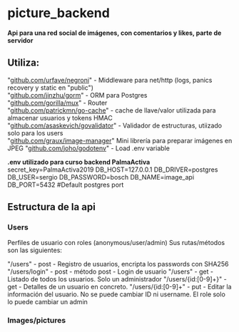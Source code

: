 # picture_backend
__Api para una red social de imágenes, con comentarios y likes, parte de servidor__

## Utiliza:
  "[github.com/urfave/negroni](https://github.com/urfave/negroni)" - Middleware para net/http (logs, panics recovery y static en "public")  
  "[github.com/jinzhu/gorm](https://github.com/jinzhu/gorm)" - ORM para Postgres  
  "[github.com/gorilla/mux](https://github.com/gorilla/mux)" - Router  
  "[github.com/patrickmn/go-cache](https://github.com/patrickmn/go-cache)" - cache de llave/valor utilizada para almacenar usuarios y tokens HMAC  
  "[github.com/asaskevich/govalidator](https://github.com/asaskevich/govalidator)" - Validador de estructuras, utiizado solo para los users  
  "[github.com/graux/image-manager](https://github.com/graux/image-manager)" Mini librería para preparar imágenes en JPEG
   "[github.com/joho/godotenv](https://github.com/joho/godotenv)" - Load .env variable
  

__.env utilizado para curso backend PalmaActiva__
secret_key=PalmaActiva2019
DB_HOST=127.0.0.1
DB_DRIVER=postgres
DB_USER=sergio
DB_PASSWORD=bosch
DB_NAME=image_api
DB_PORT=5432 #Default postgres port

## Estructura de la api

### Users
Perfiles de usuario con roles (anonymous/user/admin)
Sus rutas/métodos son las siguientes:

"/users"              - post - Registro de usuarios, encripta los passwords con SHA256
"/users/login"        - post - método post - Login de usuario
"/users"              - get  - Listado de todos los usuarios. Solo un administrador
"/users/{id:[0-9]+}"  - get  - Detalles de un usuario en concreto. 
"/users/{id:[0-9]+"   - put  - Editar la información del usuario. No se puede cambiar ID ni username. El role solo lo puede cambiar un admin

### Images/pictures
